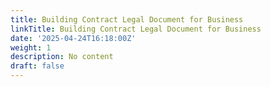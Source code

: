 ```yaml
---
title: Building Contract Legal Document for Business
linkTitle: Building Contract Legal Document for Business
date: '2025-04-24T16:18:00Z'
weight: 1
description: No content
draft: false
---
```



